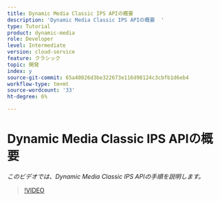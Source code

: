```yaml
---
title: Dynamic Media Classic IPS APIの概要
description: 'Dynamic Media Classic IPS APIの概要  '
type: Tutorial
product: dynamic-media
role: Developer
level: Intermediate
version: cloud-service
feature: クラシック
topic: 開発
index: y
source-git-commit: 65a40826d3be322673e116d98124c3cbfb1d6eb4
workflow-type: tm+mt
source-wordcount: '33'
ht-degree: 6%

---
```


# Dynamic Media Classic IPS APIの概要

*このビデオでは、Dynamic Media Classic IPS APIの手順を説明します。*

>[!VIDEO](https://video.tv.adobe.com/v/335453?quality=9&learn=on)

